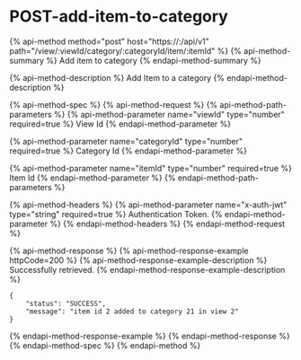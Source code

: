 # POST-add-item-to-category

{% api-method method="post" host="https://<host>:<port>/api/v1" path="/view/:viewId/category/:categoryId/item/:itemId" %}
{% api-method-summary %}
Add item to category
{% endapi-method-summary %}

{% api-method-description %}
Add Item to a category
{% endapi-method-description %}

{% api-method-spec %}
{% api-method-request %}
{% api-method-path-parameters %}
{% api-method-parameter name="viewId" type="number" required=true %}
View Id
{% endapi-method-parameter %}

{% api-method-parameter name="categoryId" type="number" required=true %}
Category Id
{% endapi-method-parameter %}

{% api-method-parameter name="itemId" type="number" required=true %}
Item Id
{% endapi-method-parameter %}
{% endapi-method-path-parameters %}

{% api-method-headers %}
{% api-method-parameter name="x-auth-jwt" type="string" required=true %}
Authentication Token.
{% endapi-method-parameter %}
{% endapi-method-headers %}
{% endapi-method-request %}

{% api-method-response %}
{% api-method-response-example httpCode=200 %}
{% api-method-response-example-description %}
Successfully retrieved.
{% endapi-method-response-example-description %}

```
{
    "status": "SUCCESS",
    "message": "item id 2 added to category 21 in view 2"
}
```
{% endapi-method-response-example %}
{% endapi-method-response %}
{% endapi-method-spec %}
{% endapi-method %}



